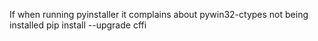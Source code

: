 If when running pyinstaller it complains about pywin32-ctypes not being installed
pip install --upgrade cffi